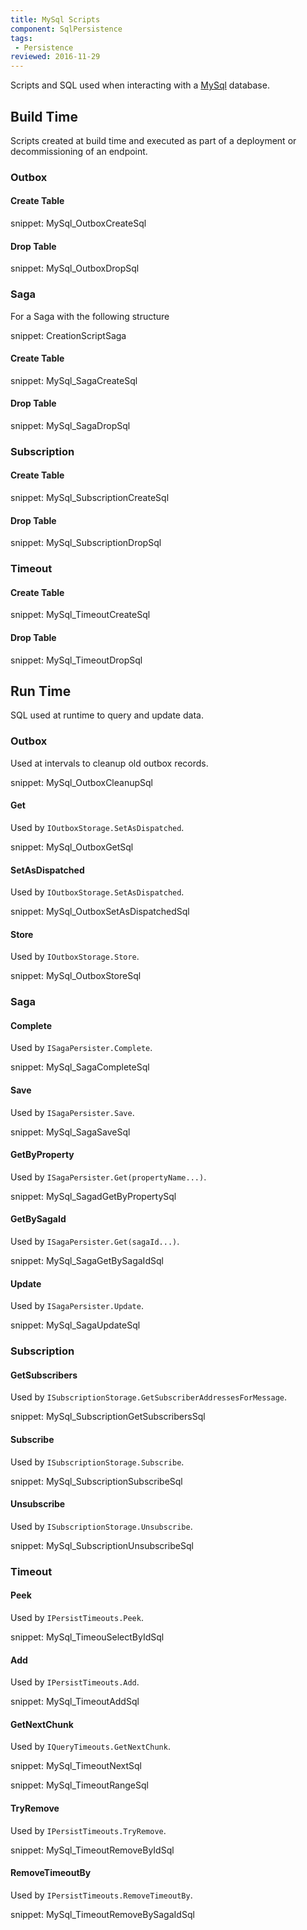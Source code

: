 ```yaml
---
title: MySql Scripts
component: SqlPersistence
tags:
 - Persistence
reviewed: 2016-11-29
---
```



Scripts and SQL used when interacting with a [MySql](https://www.mysql.com/) database.


## Build Time

Scripts created at build time and executed as part of a deployment or decommissioning of an endpoint.
 

### Outbox


#### Create Table

snippet: MySql_OutboxCreateSql


#### Drop Table

snippet: MySql_OutboxDropSql


### Saga

For a Saga with the following structure 

snippet: CreationScriptSaga


#### Create Table

snippet: MySql_SagaCreateSql


#### Drop Table

snippet: MySql_SagaDropSql


### Subscription


#### Create Table

snippet: MySql_SubscriptionCreateSql


#### Drop Table

snippet: MySql_SubscriptionDropSql


### Timeout


#### Create Table

snippet: MySql_TimeoutCreateSql


#### Drop Table

snippet: MySql_TimeoutDropSql


## Run Time

SQL used at runtime to query and update data.


### Outbox

Used at intervals to cleanup old outbox records.

snippet: MySql_OutboxCleanupSql


#### Get

Used by `IOutboxStorage.SetAsDispatched`.

snippet: MySql_OutboxGetSql


#### SetAsDispatched

Used by `IOutboxStorage.SetAsDispatched`.

snippet: MySql_OutboxSetAsDispatchedSql


#### Store

Used by `IOutboxStorage.Store`.

snippet: MySql_OutboxStoreSql


### Saga


#### Complete

Used by `ISagaPersister.Complete`.

snippet: MySql_SagaCompleteSql


#### Save

Used by `ISagaPersister.Save`.

snippet: MySql_SagaSaveSql


#### GetByProperty

Used by `ISagaPersister.Get(propertyName...)`.

snippet: MySql_SagadGetByPropertySql


#### GetBySagaId

Used by `ISagaPersister.Get(sagaId...)`.

snippet: MySql_SagaGetBySagaIdSql


#### Update

Used by `ISagaPersister.Update`.

snippet: MySql_SagaUpdateSql


### Subscription


#### GetSubscribers

Used by `ISubscriptionStorage.GetSubscriberAddressesForMessage`.

snippet: MySql_SubscriptionGetSubscribersSql


#### Subscribe

Used by `ISubscriptionStorage.Subscribe`.

snippet: MySql_SubscriptionSubscribeSql


#### Unsubscribe

Used by `ISubscriptionStorage.Unsubscribe`.

snippet: MySql_SubscriptionUnsubscribeSql


### Timeout


#### Peek

Used by `IPersistTimeouts.Peek`.

snippet: MySql_TimeouSelectByIdSql


#### Add

Used by `IPersistTimeouts.Add`.

snippet: MySql_TimeoutAddSql


#### GetNextChunk

Used by `IQueryTimeouts.GetNextChunk`.

snippet: MySql_TimeoutNextSql

snippet: MySql_TimeoutRangeSql


#### TryRemove

Used by `IPersistTimeouts.TryRemove`.

snippet: MySql_TimeoutRemoveByIdSql


#### RemoveTimeoutBy

Used by `IPersistTimeouts.RemoveTimeoutBy`.

snippet: MySql_TimeoutRemoveBySagaIdSql